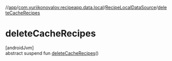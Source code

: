 //[app](../../../index.md)/[com.yuriikonovalov.recipeapp.data.local](../index.md)/[RecipeLocalDataSource](index.md)/[deleteCacheRecipes](delete-cache-recipes.md)

# deleteCacheRecipes

[androidJvm]\
abstract suspend fun [deleteCacheRecipes](delete-cache-recipes.md)()
